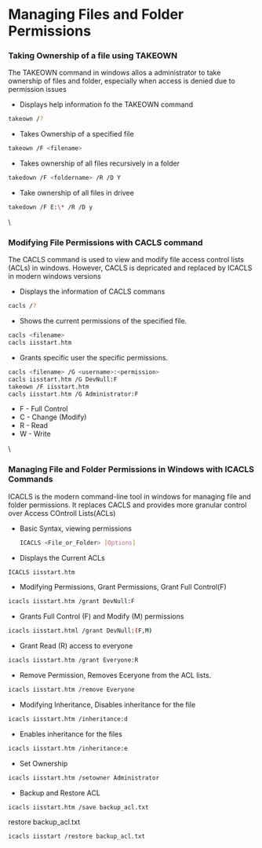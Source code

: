 # Managing Files and Folder Permissions

### Taking Ownership of a file using TAKEOWN

The TAKEOWN command in windows allos a administrator to take ownership of files and folder, especially when access is denied due to permission issues

* Displays help information fo the TAKEOWN command

```bash
takeown /?
```

* Takes Ownership of a specified file

```bash
takeown /F <filename>
```

* Takes ownership of all files recursively in a folder

```bash
takedown /F <foldername> /R /D Y
```

* Take ownership of all files in drivee

```bash
takedown /F E:\* /R /D y
```

\


### Modifying File Permissions with CACLS command

The CACLS command is used to view and modify file access control lists (ACLs) in windows. However, CACLS is depricated and replaced by ICACLS in modern windows versions

* Displays the information of CACLS commans

```bash
cacls /?
```

* Shows the current permissions of the specified file.

```bash
cacls <filename>
cacls iisstart.htm
```

* Grants specific user the specific permissions.

```bash
cacls <filename> /G <username>:<permission>
cacls iisstart.htm /G DevNull:F
takeown /F iisstart.htm
cacls iisstart.htm /G Administrator:F
```

* F - Full Control
* C - Change (Modify)
* R - Read
* W - Write

\


### Managing File and Folder Permissions in Windows with ICACLS Commands

ICACLS is the modern command-line tool in windows for managing file and folder permissions. It replaces CACLS and provides more granular control over Access COntroll Lists(ACLs)

*   Basic Syntax, viewing permissions

    ```bash
    ICACLS <File_or_Folder> [Options]
    ```
* Displays the Current ACLs

```bash
ICACLS iisstart.htm
```

* Modifying Permissions, Grant Permissions, Grant Full Control(F)

```bash
icacls iisstart.htm /grant DevNull:F
```

* Grants Full Control (F) and Modify (M) permissions

```bash
icacls iisstart.html /grant DevNull:(F,M)
```

* Grant Read (R) access to everyone

```bash
icacls iisstart.htm /grant Everyone:R
```

* Remove Permission, Removes Eceryone from the ACL lists.

```bash
icacls iisstart.htm /remove Everyone
```

* Modifying Inheritance, Disables inheritance for the file

```bash
icacls iisstart.htm /inheritance:d
```

* Enables inheritance for the files

```bash
icacls iisstart.htm /inheritance:e
```

* Set Ownership

```bash
icacls iisstart.htm /setowner Administrator
```

* Backup and Restore ACL

```bash
icacls iisstart.htm /save backup_acl.txt
```

restore backup\_acl.txt

```bash
icacls iisstart /restore backup_acl.txt
```
